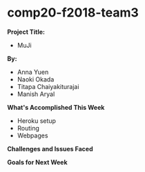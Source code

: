# comp20-f2018-team3

**Project Title:**
* MuJi

**By:**
* Anna Yuen
* Naoki Okada
* Titapa Chaiyakiturajai
* Manish Aryal

**What's Accomplished This Week**
* Heroku setup
* Routing
* Webpages

**Challenges and Issues Faced**

**Goals for Next Week**

